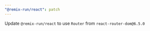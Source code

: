 ```yaml
---
"@remix-run/react": patch
---
```


Update `@remix-run/react` to use `Router` from `react-router-dom@6.5.0`
